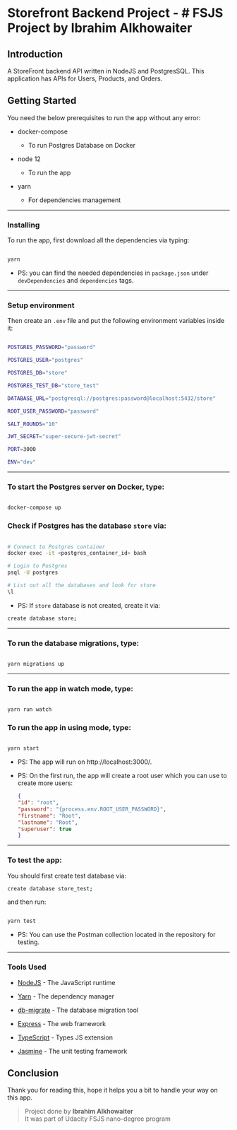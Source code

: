 
# Storefront Backend Project - # FSJS Project by Ibrahim Alkhowaiter

  

## Introduction

  

A StoreFront backend API written in NodeJS and PostgresSQL. This application has APIs for Users, Products, and Orders.

  

## Getting Started

You need the below prerequisites to run the app without any error:

- docker-compose 
	- To run Postgres Database on Docker

- node 12 
	- To run the app

- yarn 
	- For dependencies management

  
<hr>

### Installing

To run the app, first download all the dependencies via typing:

```bash

yarn

```
-   PS: you can find the needed dependencies in  `package.json`  under  `devDependencies`  and  `dependencies`  tags.
  
<hr>

### Setup environment

  

Then create an `.env`  file and put the following environment variables inside it:

```bash

POSTGRES_PASSWORD="password"

POSTGRES_USER="postgres"

POSTGRES_DB="store"

POSTGRES_TEST_DB="store_test"

DATABASE_URL="postgresql://postgres:password@localhost:5432/store"

ROOT_USER_PASSWORD="password"

SALT_ROUNDS="10"

JWT_SECRET="super-secure-jwt-secret"

PORT=3000

ENV="dev"

```

  
<hr>

### To start the Postgres server on Docker, type:

```bash

docker-compose up

```

  

### Check if Postgres has the database `store` via:

```bash

# Connect to Postgres container
docker exec -it <postgres_container_id> bash

# Login to Postgres
psql -U postgres

# List out all the databases and look for store
\l
```

- PS: If ``store`` database is not created, create it via:
```bash
create database store;
```
  
<hr>

### To run the database migrations, type:

```bash

yarn migrations up

```

  
<hr>

### To run the app in watch mode, type:

```bash

yarn run watch

```

### To run the app in using mode, type:

```bash

yarn start

```

  

- PS: The app will run on http://localhost:3000/.

  

- PS: On the first run, the app will create a root user which you can use to create more users:

	```json
	{
	"id": "root",
	"password": "{process.env.ROOT_USER_PASSWORD}",
	"firstname": "Root",
	"lastname": "Root",
	"superuser": true
	}
	```

  
<hr>

### To  test  the app:

You should first create test database via:
```bash
create database store_test;
```
and then run:
```bash

yarn test

```

  

- PS: You can use the Postman collection located in the repository for testing.

  
<hr>

### Tools Used
*  [NodeJS](https://nodejs.org/) - The JavaScript runtime

*  [Yarn](https://yarnpkg.com/) - The dependency manager

*  [db-migrate](https://db-migrate.readthedocs.io/en/latest/) - The database migration tool

*  [Express](https://expressjs.com) - The web framework

*  [TypeScript](https://www.typescriptlang.org/) - Types JS extension

*  [Jasmine](https://jasmine.github.io/) - The unit testing framework

## Conclusion

Thank you for reading this, hope it helps you a bit to handle your way on this app.

> Project done by  **Ibrahim Alkhowaiter**  
> It was part of Udacity FSJS nano-degree program

